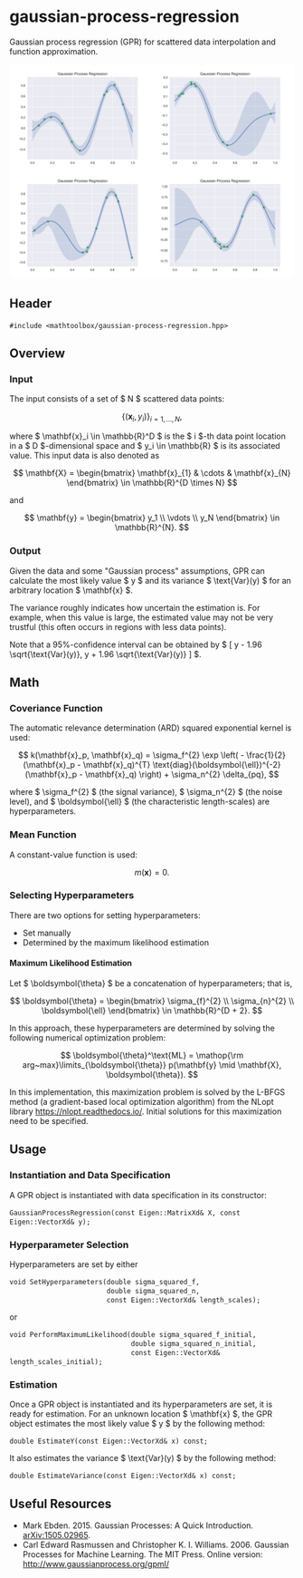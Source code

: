 # gaussian-process-regression

Gaussian process regression (GPR) for scattered data interpolation and function approximation.

![](gaussian-process-regression/examples.png)

## Header

```
#include <mathtoolbox/gaussian-process-regression.hpp>
```

## Overview

### Input

The input consists of a set of $ N $ scattered data points:

$$
\{ (\mathbf{x}_i, y_i) \}_{i = 1, \ldots, N},
$$

where $ \mathbf{x}_i \in \mathbb{R}^D $ is the $ i $-th data point location in a $ D $-dimensional space and $ y_i \in \mathbb{R} $ is its associated value. This input data is also denoted as

$$
\mathbf{X} = \begin{bmatrix} \mathbf{x}_{1} & \cdots & \mathbf{x}_{N} \end{bmatrix} \in \mathbb{R}^{D \times N}
$$

and

$$
\mathbf{y} = \begin{bmatrix} y_1 \\ \vdots \\ y_N \end{bmatrix} \in \mathbb{R}^{N}.
$$

### Output

Given the data and some "Gaussian process" assumptions, GPR can calculate the most likely value $ y $ and its variance $ \text{Var}(y) $ for an arbitrary location $ \mathbf{x} $. 

The variance roughly indicates how uncertain the estimation is. For example, when this value is large, the estimated value may not be very trustful (this often occurs in regions with less data points).

Note that a 95%-confidence interval can be obtained by $ [ y - 1.96 \sqrt{\text{Var}(y)}, y + 1.96 \sqrt{\text{Var}(y)} ] $.

## Math

### Coveriance Function

The automatic relevance determination (ARD) squared exponential kernel is used:

$$
k(\mathbf{x}_p, \mathbf{x}_q) = \sigma_f^{2} \exp \left( - \frac{1}{2} (\mathbf{x}_p - \mathbf{x}_q)^{T} \text{diag}(\boldsymbol{\ell})^{-2} (\mathbf{x}_p - \mathbf{x}_q) \right) + \sigma_n^{2} \delta_{pq},
$$

where $ \sigma_f^{2} $ (the signal variance), $ \sigma_n^{2} $ (the noise level), and $ \boldsymbol{\ell} $ (the characteristic length-scales) are hyperparameters.

### Mean Function

A constant-value function is used:

$$
m(\mathbf{x}) = 0.
$$

### Selecting Hyperparameters

There are two options for setting hyperparameters:

- Set manually
- Determined by the maximum likelihood estimation

#### Maximum Likelihood Estimation

Let $ \boldsymbol{\theta} $ be a concatenation of hyperparameters; that is, 

$$
\boldsymbol{\theta} = \begin{bmatrix} \sigma_{f}^{2} \\ \sigma_{n}^{2} \\ \boldsymbol{\ell} \end{bmatrix} \in \mathbb{R}^{D + 2}.
$$

In this approach, these hyperparameters are determined by solving the following numerical optimization problem:

$$
\boldsymbol{\theta}^\text{ML} = \mathop{\rm arg~max}\limits_{\boldsymbol{\theta}} p(\mathbf{y} \mid \mathbf{X}, \boldsymbol{\theta}).
$$

In this implementation, this maximization problem is solved by the L-BFGS method (a gradient-based local optimization algorithm) from the NLopt library <https://nlopt.readthedocs.io/>. Initial solutions for this maximization need to be specified.

## Usage

### Instantiation and Data Specification

A GPR object is instantiated with data specification in its constructor:
```
GaussianProcessRegression(const Eigen::MatrixXd& X, const Eigen::VectorXd& y);
```

### Hyperparameter Selection

Hyperparameters are set by either
```
void SetHyperparameters(double sigma_squared_f,
                        double sigma_squared_n,
                        const Eigen::VectorXd& length_scales);
```
or 
```
void PerformMaximumLikelihood(double sigma_squared_f_initial,
                              double sigma_squared_n_initial,
                              const Eigen::VectorXd& length_scales_initial);
```

### Estimation

Once a GPR object is instantiated and its hyperparameters are set, it is ready for estimation. For an unknown location $ \mathbf{x} $, the GPR object estimates the most likely value $ y $ by the following method:
```
double EstimateY(const Eigen::VectorXd& x) const;
```
It also estimates the variance $ \text{Var}(y) $ by the following method:
```
double EstimateVariance(const Eigen::VectorXd& x) const;
```

## Useful Resources

- Mark Ebden. 2015. Gaussian Processes: A Quick Introduction. [arXiv:1505.02965](https://arxiv.org/abs/1505.02965).
- Carl Edward Rasmussen and Christopher K. I. Williams. 2006. Gaussian Processes for Machine Learning. The MIT Press. Online version: <http://www.gaussianprocess.org/gpml/>
